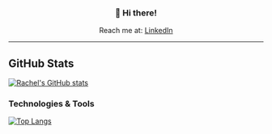 <h3 align="center">👋 Hi there!</h3>
<p align="center">
  Reach me at: <a href="https://www.linkedin.com/in/rachelgina/">LinkedIn</a>
</p>

---


## GitHub Stats

[![Rachel's GitHub stats](https://github-readme-stats.vercel.app/api?username=rgabelarde&count_private=true&show_icons=true&hide=stars,contribs&theme=nord)](https://github.com/rgabelarde/github-readme-stats)


### Technologies & Tools

[![Top Langs](https://github-readme-stats.vercel.app/api/top-langs/?username=rgabelarde&layout=compact&theme=nord)](https://github.com/rgabelarde/github-readme-stats)

<!--
**rgabelarde/rgabelarde** is a ✨ _special_ ✨ repository because its `README.md` (this file) appears on your GitHub profile.

Here are some ideas to get you started:

- 🔭 I’m currently working on ...
- 🌱 I’m currently learning ...
- 👯 I’m looking to collaborate on ...
- 🤔 I’m looking for help with ...
- 💬 Ask me about ...
- 📫 How to reach me: ...
- 😄 Pronouns: ...
- ⚡ Fun fact: ...
-->
<!-- Actual text -->

